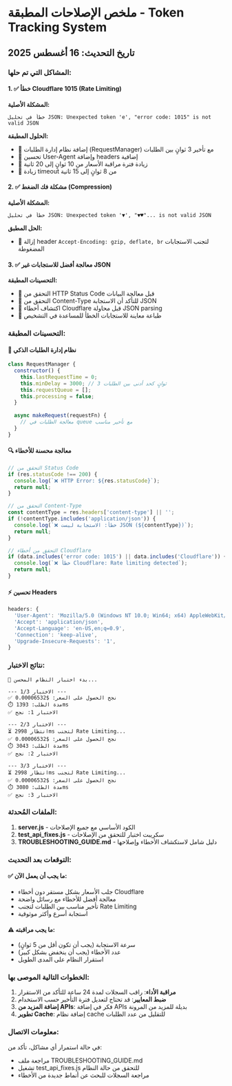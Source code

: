 # ملخص الإصلاحات المطبقة - Token Tracking System

## تاريخ التحديث: 16 أغسطس 2025

### المشاكل التي تم حلها:

#### 1. ✅ خطأ Cloudflare 1015 (Rate Limiting)
**المشكلة الأصلية:**
```
خطأ في تحليل JSON: Unexpected token 'e', "error code: 1015" is not valid JSON
```

**الحلول المطبقة:**
- 🔧 إضافة نظام إدارة الطلبات (RequestManager) مع تأخير 3 ثوانٍ بين الطلبات
- 🔧 تحسين User-Agent وإضافة headers إضافية
- 🔧 زيادة فترة مراقبة الأسعار من 10 ثوانٍ إلى 20 ثانية
- 🔧 زيادة timeout من 8 ثوانٍ إلى 15 ثانية

#### 2. ✅ مشكلة فك الضغط (Compression)
**المشكلة الأصلية:**
```
خطأ في تحليل JSON: Unexpected token '▼', "▼♥"... is not valid JSON
```

**الحل المطبق:**
- 🔧 إزالة header `Accept-Encoding: gzip, deflate, br` لتجنب الاستجابات المضغوطة

#### 3. ✅ معالجة أفضل للاستجابات غير JSON
**التحسينات المطبقة:**
- 🔧 التحقق من HTTP Status Code قبل معالجة البيانات
- 🔧 التحقق من Content-Type للتأكد أن الاستجابة JSON
- 🔧 اكتشاف أخطاء Cloudflare قبل محاولة JSON parsing
- 🔧 طباعة معاينة للاستجابات الخطأ للمساعدة في التشخيص

### التحسينات المطبقة:

#### 🚀 نظام إدارة الطلبات الذكي
```javascript
class RequestManager {
  constructor() {
    this.lastRequestTime = 0;
    this.minDelay = 3000; // 3 ثوانٍ كحد أدنى بين الطلبات
    this.requestQueue = [];
    this.processing = false;
  }
  
  async makeRequest(requestFn) {
    // معالجة الطلبات في queue مع تأخير مناسب
  }
}
```

#### 🔍 معالجة محسنة للأخطاء
```javascript
// التحقق من Status Code
if (res.statusCode !== 200) {
  console.log(`❌ HTTP Error: ${res.statusCode}`);
  return null;
}

// التحقق من Content-Type
const contentType = res.headers['content-type'] || '';
if (!contentType.includes('application/json')) {
  console.log(`❌ خطأ: الاستجابة ليست JSON (${contentType})`);
  return null;
}

// التحقق من أخطاء Cloudflare
if (data.includes('error code: 1015') || data.includes('Cloudflare')) {
  console.log(`❌ خطأ Cloudflare: Rate limiting detected`);
  return null;
}
```

#### ⚡ تحسين Headers
```javascript
headers: {
  'User-Agent': 'Mozilla/5.0 (Windows NT 10.0; Win64; x64) AppleWebKit/537.36 (KHTML, like Gecko) Chrome/121.0.0.0 Safari/537.36',
  'Accept': 'application/json',
  'Accept-Language': 'en-US,en;q=0.9',
  'Connection': 'keep-alive',
  'Upgrade-Insecure-Requests': '1',
}
```

### نتائج الاختبار:

```
🚀 بدء اختبار النظام المحسن...

--- الاختبار 1/3 ---
✅ نجح الحصول على السعر: $0.00006532
⏱️ مدة الطلب: 1393ms
✅ الاختبار 1: نجح

--- الاختبار 2/3 ---
⏳ انتظار 2998ms لتجنب Rate Limiting...
✅ نجح الحصول على السعر: $0.00006532
⏱️ مدة الطلب: 3043ms
✅ الاختبار 2: نجح

--- الاختبار 3/3 ---
⏳ انتظار 2998ms لتجنب Rate Limiting...
✅ نجح الحصول على السعر: $0.00006532
⏱️ مدة الطلب: 3080ms
✅ الاختبار 3: نجح
```

### الملفات المُحدثة:

1. **server.js** - الكود الأساسي مع جميع الإصلاحات
2. **test_api_fixes.js** - سكريبت اختبار للتحقق من الإصلاحات
3. **TROUBLESHOOTING_GUIDE.md** - دليل شامل لاستكشاف الأخطاء وإصلاحها

### التوقعات بعد التحديث:

#### ✅ ما يجب أن يعمل الآن:
- جلب الأسعار بشكل مستقر دون أخطاء Cloudflare
- معالجة أفضل للأخطاء مع رسائل واضحة
- تأخير مناسب بين الطلبات لتجنب Rate Limiting
- استجابة أسرع وأكثر موثوقية

#### ⚠️ ما يجب مراقبته:
- سرعة الاستجابة (يجب أن تكون أقل من 5 ثوانٍ)
- عدد الأخطاء (يجب أن ينخفض بشكل كبير)
- استقرار النظام على المدى الطويل

### الخطوات التالية الموصى بها:

1. **مراقبة الأداء**: راقب السجلات لمدة 24 ساعة للتأكد من الاستقرار
2. **ضبط المعايير**: قد تحتاج لتعديل فترة التأخير حسب الاستخدام
3. **إضافة المزيد من APIs**: فكر في إضافة APIs بديلة للمزيد من المرونة
4. **تطوير Cache**: إضافة نظام cache للتقليل من عدد الطلبات

### معلومات الاتصال:
في حالة استمرار أي مشاكل، تأكد من:
- مراجعة ملف TROUBLESHOOTING_GUIDE.md
- تشغيل test_api_fixes.js للتحقق من حالة النظام
- مراجعة السجلات للبحث عن أنماط جديدة من الأخطاء
